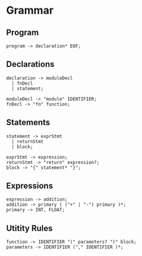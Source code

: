 # Grammar

## Program

```
program -> declaration* EOF;
```

## Declarations

```
declaration -> moduleDecl
  | fnDecl
  | statement;

moduleDecl -> "module" IDENTIFIER;
fnDecl -> "fn" function;
```

## Statements

```
statement -> exprStmt
  | returnStmt
  | block;

exprStmt -> expression;
returnStmt -> "return" expression?;
block -> "{" statement* "}";
```

## Expressions

```
expression -> addition;
addition -> primary ( ("+" | "-") primary )*;
primary -> INT, FLOAT;
```

## Utitity Rules

```
function -> IDENTIFIER "(" parameters? ")" block;
parameters -> IDENTIFIER ("," IDENTIFIER )*;
```
